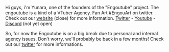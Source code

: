Hi guys, i'm Yunara, one of the founders of the "Engoutube" project.
The engoutube is a kind of a VTuber Agency. Fan Art #EngouArt on twitter. Check out our [website]() (close) for more information.
[Twitter](https://twitter.com/engoutube) - [Youtube](https://www.youtube.com/channel/UCC7iXFzbKEsuTRDlF2trICQ) - [Discord]() (not yet open)

So, for now the Engoutube is on a big break due to personal and internal agency issues. Don't worry, we'll probably be back in a few months! Check out our [twitter](https://twitter.com/engoutube) for more informations.


<!---
YunaraD0ki/YunaraD0ki is a ✨ special ✨ repository because its `README.md` (this file) appears on your GitHub profile.
You can click the Preview link to take a look at your changes.
--->
